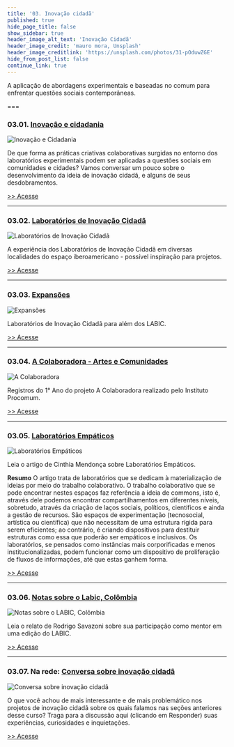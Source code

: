 ```yaml
---
title: '03. Inovação cidadã'
published: true
hide_page_title: false
show_sidebar: true
header_image_alt_text: 'Inovação Cidadã'
header_image_credit: 'mauro mora, Unsplash'
header_image_creditlink: 'https://unsplash.com/photos/31-pOduwZGE'
hide_from_post_list: false
continue_link: true
---
```


A aplicação de abordagens experimentais e baseadas no comum para enfrentar questões sociais contemporâneas. 

===

### 03.01. [Inovação e cidadania](inovacao-cidadania)

![Inovação e Cidadania](https://cursos.tropixel.org/images/a/b/e/8/1/abe81e85248aaeea6983067dcc6c74c59dde6d82-thiago-japyassu-pzetln0dtom-unsplash.jpeg)

De que forma as práticas criativas colaborativas surgidas no entorno dos laboratórios experimentais podem ser aplicadas a questões sociais em comunidades e cidades? Vamos conversar um pouco sobre o desenvolvimento da ideia de inovação cidadã, e alguns de seus desdobramentos.

[>> Acesse](inovacao-cidadania)

---

### 03.02. [Laboratórios de Inovação Cidadã](laboratorios-ic)

![Laboratórios de Inovação Cidadã](https://cursos.tropixel.org/images/1/d/2/0/a/1d20aded1f7c83b56041bd94f8eb37eb27b3b0b1-filip-gielda-qkrldkoydrc-unsplash.jpeg)

A experiência dos Laboratórios de Inovação Cidadã em diversas localidades do espaço iberoamericano - possível inspiração para projetos.


[>> Acesse](laboratorios-ic)

---

### 03.03. [Expansões](expansoes)

![Expansões](https://cursos.tropixel.org/images/6/8/4/c/2/684c257fd616bb2597d0f3381908dedca3075144-steve-johnson-jeuz6seu7e-unsplash.jpeg)
  
Laboratórios de Inovação Cidadã para além dos LABIC.

[>> Acesse](expansoes)

---

### 03.04. [A Colaboradora - Artes e Comunidades](colaboradora)

![A Colaboradora](https://cursos.tropixel.org/images/4/c/d/1/3/4cd1312cf9e7350222a3a3e13faa6d80da2546f6-colaboradora.png)

Registros do 1° Ano do projeto A Colaboradora realizado pelo Instituto Procomum.

[>> Acesse](colaboradora)

---

### 03.05. [Laboratórios Empáticos](laboratorios-empaticos)

![Laboratórios Empáticos](https://cursos.tropixel.org/images/6/a/c/8/3/6ac8315458d92dbaeb679abcbf1833dd18e2e49e-annie-spratt-gq5pecp8phe-unsplash.jpeg)

Leia o artigo de Cinthia Mendonça sobre Laboratórios Empáticos.

**Resumo** O artigo trata de laboratórios que se dedicam à materialização de ideias por meio do trabalho colaborativo. O trabalho colaborativo que se pode encontrar nestes espaços faz referência a ideia de commons, isto é, através dele podemos encontrar compartilhamentos em diferentes níveis, sobretudo, através da criação de laços sociais, políticos, científicos e ainda a gestão de recursos. São espaços de experimentação (tecnosocial, artística ou científica) que não necessitam de uma estrutura rígida para serem eficientes; ao contrário, é criando dispositivos para destituir estruturas como essa que poderão ser empáticos e inclusivos.   Os laboratórios, se pensados como instâncias mais corporificadas e menos institucionalizadas, podem funcionar como um dispositivo de proliferação de fluxos de informações, até que estas ganhem forma.

[>> Acesse](laboratorios-empaticos)

---

###  03.06. [Notas sobre o Labic, Colômbia](notas-labic-colombia)

![Notas sobre o LABIC, Colômbia](https://www.innovacionciudadana.org/wp-content/uploads/2016/11/rodrigo-1-800x523.jpeg)

Leia o relato de Rodrigo Savazoni sobre sua participação como mentor em uma edição do LABIC.

[>> Acesse](notas-labic-colombia)

---

### 03.07. Na rede: [Conversa sobre inovação cidadã](conversa-inovacao-cidada)

![Conversa sobre inovação cidadã](https://cursos.tropixel.org/images/3/e/2/8/a/3e28a22250e26a44b14af51fc3871622cd038eeb-hans-peter-gauster-3y1zf4hipcg-unsplash.jpeg)

O que você achou de mais interessante e de mais problemático nos projetos de inovação cidadã sobre os quais falamos nas seções anteriores desse curso? Traga para a discussão aqui (clicando em Responder) suas experiências, curiosidades e inquietações.

[>> Acesse](conversa-inovacao-cidada)
